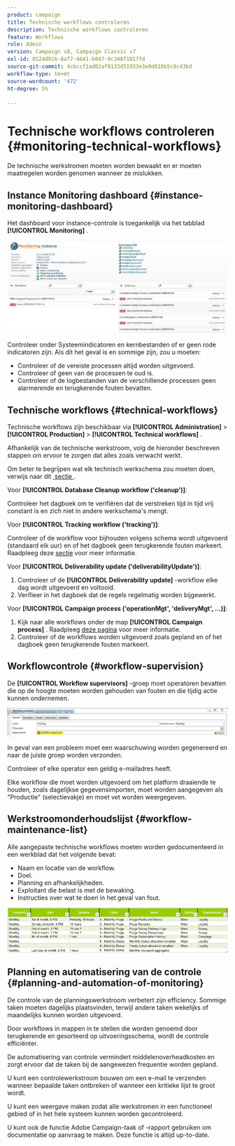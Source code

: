 ```yaml
---
product: campaign
title: Technische workflows controleren
description: Technische workflows controleren
feature: Workflows
role: Admin
version: Campaign v8, Campaign Classic v7
exl-id: 8524d916-8af7-4641-b047-9c348f1017fd
source-git-commit: 4cbccf1ad02af9133d51933e3e0d010b5c8c43bd
workflow-type: tm+mt
source-wordcount: '472'
ht-degree: 5%

---
```


# Technische workflows controleren {#monitoring-technical-workflows}

De technische werkstromen moeten worden bewaakt en er moeten maatregelen worden genomen wanneer ze mislukken.

## Instance Monitoring dashboard {#instance-monitoring-dashboard}

Het dashboard voor instance-controle is toegankelijk via het tabblad **[!UICONTROL Monitoring]** .

![](assets/monitoring_technical_workflows1.png)

Controleer onder Systeemindicatoren en kernbestanden of er geen rode indicatoren zijn. Als dit het geval is en sommige zijn, zou u moeten:

* Controleer of de vereiste processen altijd worden uitgevoerd.
* Controleer of geen van de processen te oud is.
* Controleer of de logbestanden van de verschillende processen geen alarmerende en terugkerende fouten bevatten.

## Technische workflows {#technical-workflows}

Technische workflows zijn beschikbaar via **[!UICONTROL Administration]** > **[!UICONTROL Production]** > **[!UICONTROL Technical workflows]** .

Afhankelijk van de technische werkstroom, volg de hieronder beschreven stappen om ervoor te zorgen dat alles zoals verwacht werkt.

Om beter te begrijpen wat elk technisch werkschema zou moeten doen, verwijs naar dit [&#x200B; sectie &#x200B;](technical-workflows.md).

Voor **[!UICONTROL Database Cleanup workflow ('cleanup')]**:

Controleer het dagboek om te verifiëren dat de verstreken tijd in tijd vrij constant is en zich niet in andere werkschema&#39;s mengt.

Voor **[!UICONTROL Tracking workflow ('tracking')]**:

Controleer of de workflow voor bijhouden volgens schema wordt uitgevoerd (standaard elk uur) en of het dagboek geen terugkerende fouten markeert. Raadpleeg deze [sectie](delivery.md) voor meer informatie.

Voor **[!UICONTROL Deliverability update ('deliverabilityUpdate')]**:

1. Controleer of de **[!UICONTROL Deliverability update]** -workflow elke dag wordt uitgevoerd en voltooid.
1. Verifieer in het dagboek dat de regels regelmatig worden bijgewerkt.

Voor **[!UICONTROL Campaign process ('operationMgt', 'deliveryMgt', ...)]**:

1. Kijk naar alle workflows onder de map **[!UICONTROL Campaign process]** . Raadpleeg [deze pagina](technical-workflows.md) voor meer informatie.
1. Controleer of de workflows worden uitgevoerd zoals gepland en of het dagboek geen terugkerende fouten markeert.

## Workflowcontrole {#workflow-supervision}

De **[!UICONTROL Workflow supervisors]** -groep moet operatoren bevatten die op de hoogte moeten worden gehouden van fouten en die tijdig actie kunnen ondernemen.

![](assets/monitoring_technical_workflows3.png)

In geval van een probleem moet een waarschuwing worden gegenereerd en naar de juiste groep worden verzonden.

Controleer of elke operator een geldig e-mailadres heeft.

Elke workflow die moet worden uitgevoerd om het platform draaiende te houden, zoals dagelijkse gegevensimporten, moet worden aangegeven als &quot;Productie&quot; (selectievakje) en moet vet worden weergegeven.

## Werkstroomonderhoudslijst {#workflow-maintenance-list}

Alle aangepaste technische workflows moeten worden gedocumenteerd in een werkblad dat het volgende bevat:

* Naam en locatie van de workflow.
* Doel.
* Planning en afhankelijkheden.
* Exploitant die belast is met de bewaking.
* Instructies over wat te doen in het geval van fout.

![](assets/monitoring_technical_workflows4.png)

## Planning en automatisering van de controle {#planning-and-automation-of-monitoring}

De controle van de planningswerkstroom verbetert zijn efficiency. Sommige taken moeten dagelijks plaatsvinden, terwijl andere taken wekelijks of maandelijks kunnen worden uitgevoerd.

Door workflows in mappen in te stellen die worden genoemd door terugkerende en gesorteerd op uitvoeringsschema, wordt de controle efficiënter.

De automatisering van controle vermindert middelenoverheadkosten en zorgt ervoor dat de taken bij de aangewezen frequentie worden gepland.

U kunt een controlewerkstroom bouwen om een e-mail te verzenden wanneer bepaalde taken ontbreken of wanneer een kritieke lijst te groot wordt.

U kunt een weergave maken zodat alle werkstromen in een functioneel gebied of in het hele systeem kunnen worden gecontroleerd.

U kunt ook de functie Adobe Campaign-taak of -rapport gebruiken om documentatie op aanvraag te maken. Deze functie is altijd up-to-date.
